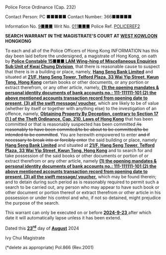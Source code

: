 Police Force Ordinance
(Cap. 232)

Contact Person: PC ■■■■■
Contact Number: 366■■■■■

Information No. <u>9■■■</u>
Writ No. <u>011■■■</u>
Police Ref. <u>POLICEREF2</u>

**SEARCH WARRANT**
**IN THE MAGISTRATE'S COURT AT <u>WEST KOWLOON</u> HONGKONG**

To each and all of the Police Officers of Hong Kong
INFORMATION has this day been laid before the undersigned, a magistrate of Hong Kong, on oath by **<u>Police Constable 15■■■ LAM Wing-hing of Miscellaneous Enquiries Sub Unit of Kwai Chung Division</u>**, that there is reasonable cause to suspect that there is in a building or place, namely, **<u>Hang Seng Bank Limited</u>** and situated at **<u>21/F, Hang Seng Tower, Telford Plaza, 33 Wai Yip Street, Kwun Tong, Hong Kong</u>** certain books or other documents, or any portion or extract therefrom, or any other article, namely, **<u>(1) the opening mandates & personal identity documents of bank accounts no.:  111-111111-101 (2) the above mentioned accounts transaction record from opening date to present, (3) all the swift message/ voucher,</u>** which are likely to be of value (whether by itself or together with anything else) to the investigation of an offence, namely, **<u>Obtaining Property By Deception, contrary to Section 17 (1 ) of the Theft Ordinance, Cap. 210, Laws of Hong Kong</u>** that has been committed or that is reasonably suspected has been committed ~~/is reasonably to have been commited/to be about to be committed/to be intended to be committed~~.
You are herewith empowered to enter ~~and if necessary to break into or forcibly enter~~ the said building or place, namely **<u>Hang Seng Bank Limited</u>** and situated at **<u>21/F, Hang Seng Tower, Telford Plaza, 33 Wai Yip Street, Kwun Tong, Hong Kong</u>** and to search for and take possession of the said books or other documents or portion of or extract therefrom or any other article, namely **<u>(1) the opening mandates & personal identity documents of bank accounts no.:  111-111111-101 (2) the above mentioned accounts transaction record from opening date to present, (3) all the swift message/ voucher,</u>** which may be found therein; and to detain during such period as is reasonably required to permit such a search to be carried out, any person who may appear to have such book or other document or portion thereof or extract therefrom or other article in his possession or under his control and who, if not so detained, might prejudice the purpose of the search.

This warrant can only be executed on or before <u> **2024-9-23** </u> after which date it will automatically lapse unless it has been extend.

Dated this <u> **23<sup>rd</sup>**</u> day of <u> **August**</u> 2024

Ivy Chui
Magistrate

(\*delete as appropriate)
Pol.866 (Rev.2001)